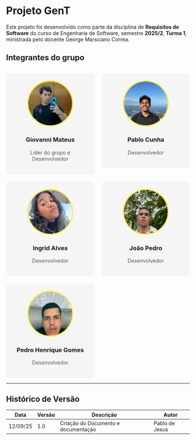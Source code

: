 
# Projeto GenT

Este projeto foi desenvolvido como parte da disciplina de **Requisitos de Software** do curso de Engenharia de Software, semestre **2025/2**, **Turma 1**, ministrada pelo docente George Marsciano Correa.


## Integrantes do grupo

<div style="
  display: grid;
  grid-template-columns: repeat(auto-fit, minmax(210px, 1fr));
  gap: 20px;
  margin-top: 30px;
">

  <!-- Pessoa 1 -->
<a href="https://github.com/GiovanniMateus" style="text-decoration: none; color: inherit;">
  <div style="text-align: center; background: #f5f5f5; padding: 20px; border-radius: 10px;">
    <img src="assets/Team/giovani.jpg" style="width: 120px; height: 120px; object-fit: cover; border-radius: 50%; border: 3px solid #FFEC3D;">
    <h3>Giovanni Mateus</h3>
    <p style="color: #555;">Líder do grupo e Desenvolvedor</p>
  </div>
</a>

<a href="https://github.com/Pabloo8" style="text-decoration: none; color: inherit;">
  <div style="text-align: center; background: #f5f5f5; padding: 20px; border-radius: 10px;">
    <img src="assets/Team/pablo.jpg" style="width: 120px; height: 120px; object-fit: cover; border-radius: 50%; border: 3px solid #FFEC3D;">
    <h3>Pablo Cunha</h3>
    <p style="color: #555;">Desenvolvedor </p>
  </div>
</a>

<a href="https://github.com/alvesIngrid" style="text-decoration: none; color: inherit;">
  <div style="text-align: center; background: #f5f5f5; padding: 20px; border-radius: 10px;">
    <img src="assets/Team/ingridalves.jpg" style="width: 120px; height: 120px; object-fit: cover; border-radius: 50%; border: 3px solid #FFEC3D;">
    <h3>Ingrid Alves</h3>
    <p style="color: #555;">Desenvolvedor</p>
  </div>
</a>

<a href="https://github.com/joaoepdro" style="text-decoration: none; color: inherit;">
  <div style="text-align: center; background: #f5f5f5; padding: 20px; border-radius: 10px;">
    <img src="assets/Team/joao.jpg" style="width: 120px; height: 120px; object-fit: cover; border-radius: 50%; border: 3px solid #FFEC3D;">
    <h3>João Pedro</h3>
    <p style="color: #555;">Desenvolvedor</p>
  </div>
</a>

<a href="https://github.com/phenric26" style="text-decoration: none; color: inherit;">
  <div style="text-align: center; background: #f5f5f5; padding: 20px; border-radius: 10px;">
    <img src="assets/Team/pedro.jpg" style="width: 120px; height: 120px; object-fit: cover; border-radius: 50%; border: 3px solid #FFEC3D;">
    <h3>Pedro Henrique Gomes</h3>
    <p style="color: #555;">Desenvolvedor</p>
  </div>
</a>

</div>

---

## Histórico de Versão

| Data     | Versão | Descrição             | Autor              |
| -------- | ------ | --------------------- | ------------------ |
| 12/09/25 | 1.0    | Criação do Documento e documentação   | Pablo de Jesus    |
